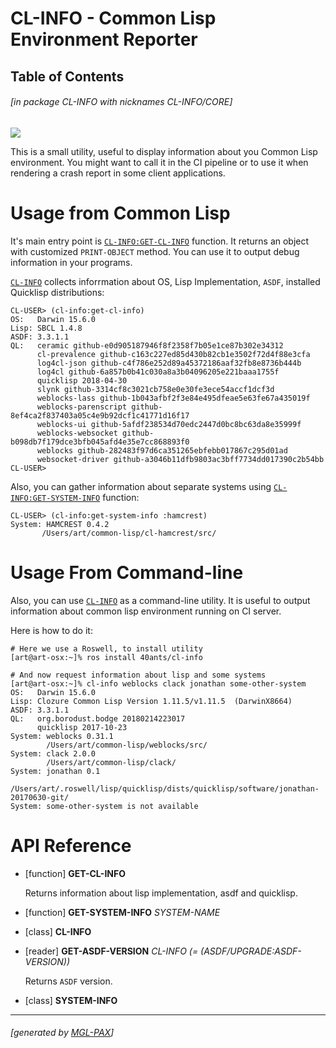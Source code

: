 <a id='x-28CL-INFO-3A-40INDEX-20MGL-PAX-MINIMAL-3ASECTION-29'></a>

# CL-INFO - Common Lisp Environment Reporter

## Table of Contents


###### \[in package CL-INFO with nicknames CL-INFO/CORE\]
[![](https://github-actions.40ants.com/40ants/cl-info/matrix.svg)](https://github.com/40ants/cl-info/actions)

This is a small utility, useful to display information about you Common
Lisp environment. You might want to call it in the CI pipeline or
to use it when rendering a crash report in some client applications.

# Usage from Common Lisp

It's main entry point is [`CL-INFO:GET-CL-INFO`][9b64] function. It returns an object with
customized `PRINT-OBJECT` method. You can use it to output debug
information in your programs.

[`CL-INFO`][b1b9] collects inforrmation about OS, Lisp Implementation, `ASDF`, installed
Quicklisp distributions:

    CL-USER> (cl-info:get-cl-info)
    OS:   Darwin 15.6.0
    Lisp: SBCL 1.4.8
    ASDF: 3.3.1.1
    QL:   ceramic github-e0d905187946f8f2358f7b05e1ce87b302e34312
          cl-prevalence github-c163c227ed85d430b82cb1e3502f72d4f88e3cfa
          log4cl-json github-c4f786e252d89a45372186aaf32fb8e8736b444b
          log4cl github-6a857b0b41c030a8a3b04096205e221baaa1755f
          quicklisp 2018-04-30
          slynk github-3314cf8c3021cb758e0e30fe3ece54accf1dcf3d
          weblocks-lass github-1b043afbf2f3e84e495dfeae5e63fe67a435019f
          weblocks-parenscript github-8ef4ca2f837403a05c4e9b92dcf1c41771d16f17
          weblocks-ui github-5afdf238534d70edc2447d0bc8bc63da8e35999f
          weblocks-websocket github-b098db7f179dce3bfb045afd4e35e7cc868893f0
          weblocks github-282483f97d6ca351265ebfebb017867c295d01ad
          websocket-driver github-a3046b11dfb9803ac3bff7734dd017390c2b54bb
    CL-USER>

Also, you can gather information about separate systems using [`CL-INFO:GET-SYSTEM-INFO`][f759]
function:

    CL-USER> (cl-info:get-system-info :hamcrest)
    System: HAMCREST 0.4.2
           /Users/art/common-lisp/cl-hamcrest/src/

# Usage From Command-line

Also, you can use [`CL-INFO`][b1b9] as a command-line utility. It is useful to
output information about common lisp environment running on CI server.

Here is how to do it:

```shell
# Here we use a Roswell, to install utility
[art@art-osx:~]% ros install 40ants/cl-info
   
# And now request information about lisp and some systems
[art@art-osx:~]% cl-info weblocks clack jonathan some-other-system
OS:   Darwin 15.6.0
Lisp: Clozure Common Lisp Version 1.11.5/v1.11.5  (DarwinX8664)
ASDF: 3.3.1.1
QL:   org.borodust.bodge 20180214223017
      quicklisp 2017-10-23
System: weblocks 0.31.1
        /Users/art/common-lisp/weblocks/src/
System: clack 2.0.0
        /Users/art/common-lisp/clack/
System: jonathan 0.1
        /Users/art/.roswell/lisp/quicklisp/dists/quicklisp/software/jonathan-20170630-git/
System: some-other-system is not available
```

# API Reference


<a id='x-28CL-INFO-3AGET-CL-INFO-20FUNCTION-29'></a>

- [function] **GET-CL-INFO** 

    Returns information about lisp implementation, asdf and quicklisp.

<a id='x-28CL-INFO-3AGET-SYSTEM-INFO-20FUNCTION-29'></a>

- [function] **GET-SYSTEM-INFO** *SYSTEM-NAME*

<a id='x-28CL-INFO-3ACL-INFO-20CLASS-29'></a>

- [class] **CL-INFO**

<a id='x-28CL-INFO-3AGET-ASDF-VERSION-20-28MGL-PAX-MINIMAL-3AREADER-20CL-INFO-3ACL-INFO-29-29'></a>

- [reader] **GET-ASDF-VERSION** *CL-INFO* *(= (ASDF/UPGRADE:ASDF-VERSION))*

    Returns `ASDF` version.

<a id='x-28CL-INFO-3ASYSTEM-INFO-20CLASS-29'></a>

- [class] **SYSTEM-INFO**

  [9b64]: #x-28CL-INFO-3AGET-CL-INFO-20FUNCTION-29 "(CL-INFO:GET-CL-INFO FUNCTION)"
  [b1b9]: #x-28CL-INFO-3ACL-INFO-20CLASS-29 "(CL-INFO:CL-INFO CLASS)"
  [f759]: #x-28CL-INFO-3AGET-SYSTEM-INFO-20FUNCTION-29 "(CL-INFO:GET-SYSTEM-INFO FUNCTION)"

* * *
###### \[generated by [MGL-PAX](https://github.com/melisgl/mgl-pax)\]

